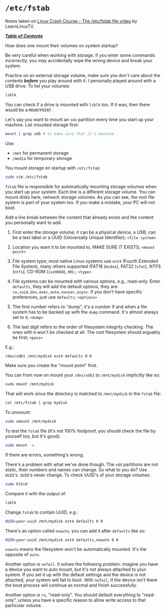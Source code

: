 # `/etc/fstab`

Notes taken on [Linux Crash Course - The /etc/fstab file
video](https://www.youtube.com/watch?v=A7xH74o6kY0) by LearnLinuxTV.

[***Table of Contents***](/README.md)

How does one mount their volumes on system startup?

Be very careful when working with storage. If you enter some commands
incorrectly, you may accidentally wipe the wrong device and break your system.

Practice on an external storage volume, make sure you don't care about the
contents ***before*** you play around with it. I personally played around with
a USB drive. To list your volumes:

```bash
lsblk
```

You can check if a drive is mounted with `lsblk` too. If it was, then there
would be a `MOUNTPOINT`. 

Let's say you want to mount an `sdx` partition every time you start up your
machine. List mounted storage first:

```bash
mount | grep sdb # to make sure that it's mounted
```

Use:
- `/mnt` for permanent storage
- `/media` for temporary storage

You mount storage on startup with `/etc/fstab`:

```bash
sudo vim /etc/fstab
```

`fstab` file is responsible for automatically mounting storage volumes when you
start up your system. Each line is a different storage volume. You can mount 
disks here, network storage volumes. As you can see, the root file system is
part of your system too. If you make a mistake, your PC will not boot.

Add a line break between the content that already exists and the content you
personally want to add.

1. First enter the storage volume; it can be a physical device, a USB; can be a
   text label or a UUID (Universally Unique Identifier); `<file system>`

1. Location you want it to be mounted to, MAKE SURE IT EXISTS; `<mount point>`

1. File system type; most native Linux systems use `ext4` (Fourth Extended File
   System), many others supported (FAT16 (`msdos`), FAT32 (`vfat`), NTFS
   (`ntfs`), CD-ROM (`iso9660`), etc.; `<type>`

1. File systems can be mounted with various options, e.g., read-only.
   Enter `defaults`, they will add the default options, they are:
   `rw,suid,dev,exec,auto,nouser,async`. If you don't have specific
   preferences, just use `defaults`; `<options>`

1. The first number refers to "dump", it's a number if and when a file system
   has to be backed up with the `dump` command. It's almost always set to `0`;
   `<dump>`

1. The last digit refers to the order of filesystem integrity checking. The
   ones with `0` won't be checked at all. The root filesystem should arguably
   be first; `<pass>`

E.g.:

```bash
/dev/sdb1 /mnt/mydisk ext4 defaults 0 0
```

Make sure you create the "mount point" first.

You can from now on mount your `/dev/sdb1` to `/mnt/mydisk` implicitly like so:

```bash
sudo mount /mnt/mydisk
```

That will work since the directory is matched to `/mnt/mydisk` in the `fstab`
file:

```bash
cat /etc/fstab | grep mydisk
```

To unmount:

```bash
sudo umount /mnt/mydisk
```

To test the `fstab` file (it's not 100% foolproof, you should check the file by
yourself too, but it's good):

```bash
sudo mount -a
```

If there are errors, something's wrong.

There's a problem with what we've done though. The `sdX` partitions are not
static, their numbers and names can change. So what to you do? Use `UUID`'s.
`UUID`'s never change. To check UUID's of your storage volumes:

```bash
sudo blkid
```

Compare it with the output of:

```bash
lsblk
```

Change `fstab` to contain UUID, e.g.:

```bash
UUID=your-uuid /mnt/mydisk ext4 defaults 0 0
```

There's an option called `noauto`, you can add it after `defaults` like so:

```bash
UUID=your-uuid /mnt/mydisk ext4 defaults,noauto 0 0
```
    
`noauto` means the filesystem won't be automatically mounted. It's the opposite
of `auto`. 

Another option is `nofail`. It solves the following problem: imagine you have a
device you want to auto mount, but it's not always attached to your system. If
you set it up with the default settings and the device is not attached, your
system will fail to boot. With `nofail`, if the device isn't there the boot
process will continue as normal and finish successfully.

Another option is `ro`, "read-only". You should default everything to
"read-only", unless you have a specific reason to allow write access to that
particular volume.
